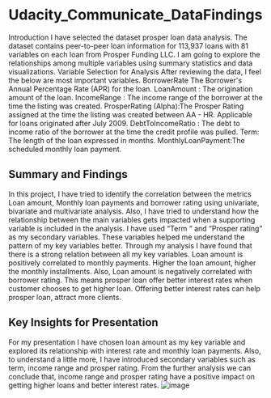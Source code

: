 # Udacity_Communicate_DataFindings


Introduction I have selected the dataset prosper loan data analysis. The dataset contains peer-to-peer loan information for 113,937 loans with 81 variables on each loan from Prosper Funding LLC. I am going to explore the relationships among multiple variables using summary statistics and data visualizations.
Variable Selection for Analysis After reviewing the data, I feel the below are most important variables.
BorrowerRate The Borrower's Annual Percentage Rate (APR) for the loan. 
LoanAmount : The origination amount of the loan. 
IncomeRange : The income range of the borrower at the time the listing was created. ProsperRating (Alpha):The Prosper Rating assigned at the time the listing was created between AA - HR. Applicable for loans originated after July 2009. 
DebtToIncomeRatio : The debt to income ratio of the borrower at the time the credit profile was pulled. Term: The length of the loan expressed in months. MonthlyLoanPayment:The scheduled monthly loan payment.

## Summary and Findings
In this project, I have tried to identify the correlation between the metrics Loan amount, Monthly loan payments and borrower rating using univariate, bivariate and multivariate analysis. Also, I have tried to understand how the relationship between the main variables gets impacted when a supporting variable is included in the analysis. I have used “Term “ and “Prosper rating” as my secondary variables. These variables helped me understand the pattern of my key variables better. 
		Through my analysis I have found that there is a strong relation between all my key variables. Loan amount is positively correlated to monthly payments. Higher the loan amount, higher the monthly installments. Also, Loan amount is negatively correlated with borrower rating. This means prosper loan offer better interest rates when customer chooses to get higher loan. Offering better interest rates can help prosper loan, attract more clients.

## Key Insights for Presentation
For my presentation I have chosen loan amount as my key variable and explored its relationship with interest rate and monthly loan payments. Also, to understand a little more, I have introduced secondary variables such as term, income range and prosper rating.  From the further analysis we can conclude that, income range and prosper rating have a positive impact on getting higher loans and better interest rates. 
![image](https://user-images.githubusercontent.com/22756693/114401677-26d47680-9b71-11eb-8cfe-584d9962582f.png)
